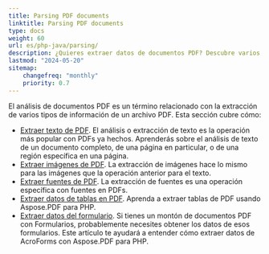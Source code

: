 ```yaml
---
title: Parsing PDF documents 
linktitle: Parsing PDF documents
type: docs
weight: 60
url: es/php-java/parsing/
description: ¿Quieres extraer datos de documentos PDF? Descubre varios métodos de extracción de datos PDF con Aspose.PDF para PHP.
lastmod: "2024-05-20"
sitemap:
    changefreq: "monthly"
    priority: 0.7
---
```


El análisis de documentos PDF es un término relacionado con la extracción de varios tipos de información de un archivo PDF. Esta sección cubre cómo:

- [Extraer texto de PDF](/pdf/php-java/extract-text-from-pdf/). El análisis o extracción de texto es la operación más popular con PDFs ya hechos. Aprenderás sobre el análisis de texto de un documento completo, de una página en particular, o de una región específica en una página.
- [Extraer imágenes de PDF](/pdf/php-java/extract-images-from-the-pdf-file/). La extracción de imágenes hace lo mismo para las imágenes que la operación anterior para el texto.
- [Extraer fuentes de PDF](/pdf/php-java/extract-fonts-from-pdf/). La extracción de fuentes es una operación específica con fuentes en PDFs.
- [Extraer datos de tablas en PDF](/pdf/php-java/extract-data-from-table-in-pdf/).
 Aprenda a extraer tablas de PDF usando Aspose.PDF para PHP.  
- [Extraer datos del formulario](/pdf/php-java/extract-data-from-acroform/). Si tienes un montón de documentos PDF con Formularios, probablemente necesites obtener los datos de esos formularios. Este artículo te ayudará a entender cómo extraer datos de AcroForms con Aspose.PDF para PHP.